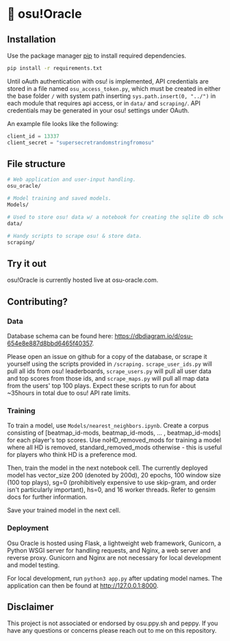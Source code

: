 # 🔮 osu!Oracle

## Installation

Use the package manager [pip](https://pip.pypa.io/en/stable/) to install required dependencies.

```bash
pip install -r requirements.txt
```

Until oAuth authentication with osu! is implemented, API credentials are stored in a file named `osu_access_token.py`, which must be created in either the base folder `/` with system path inserting `sys.path.insert(0, "../")` in each module that requires api access, or in `data/` and `scraping/`. API credentials may be generated in your osu! settings under OAuth.

An example file looks like the following:

```python
client_id = 13337
client_secret = "supersecretrandomstringfromosu"
```

## File structure

```bash
# Web application and user-input handling.
osu_oracle/

# Model training and saved models.
Models/

# Used to store osu! data w/ a notebook for creating the sqlite db schema. Also contains classes for mediating interactions between ossapi and the database.
data/

# Handy scripts to scrape osu! & store data.
scraping/
```

## Try it out

osu!Oracle is currently hosted live at osu-oracle.com.

## Contributing?

### Data 

Database schema can be found here: <https://dbdiagram.io/d/osu-654e8e887d8bbd6465f40357>.

Please open an issue on github for a copy of the database, or scrape it yourself using the scripts provided in `/scraping.` `scrape_user_ids.py` will pull all ids from osu! leaderboards, `scrape_users.py` will pull all user data and top scores from those ids, and `scrape_maps.py` will pull all map data from the users' top 100 plays. Expect these scripts to run for about ~35hours in total due to osu! API rate limits.

### Training 

To train a model, use `Models/nearest_neighbors.ipynb`. Create a corpus consisting of [beatmap_id-mods, beatmap_id-mods, ... , beatmap_id-mods] for each player's top scores. Use noHD_removed_mods for training a model where all HD is removed, standard_removed_mods otherwise - this is useful for players who think HD is a preference mod. 

Then, train the model in the next notebook cell. The currently deployed model has vector_size 200 (denoted by 200d), 20 epochs, 100 window size (100 top plays), sg=0 (prohibitively expensive to use skip-gram, and order isn't particularly important), hs=0, and 16 worker threads. Refer to gensim docs for further information. 

Save your trained model in the next cell. 

### Deployment

Osu Oracle is hosted using Flask, a lightweight web framework, Gunicorn, a Python WSGI server for handling requests, and Nginx, a web server and reverse proxy. Gunicorn and Nginx are not necessary for local development and model testing.

For local development, run `python3 app.py` after updating model names. The application can then be found at <http://127.0.0.1:8000>.

## Disclaimer

This project is not associated or endorsed by osu.ppy.sh and peppy. If you have any questions or concerns please reach out to me on this repository.
